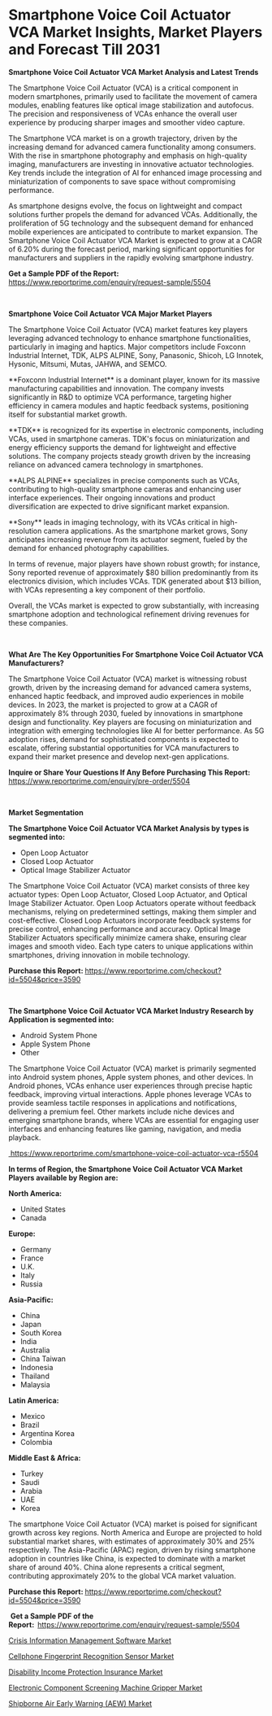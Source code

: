 <p><h1>Smartphone Voice Coil Actuator VCA Market Insights, Market Players and Forecast Till 2031</h1></p><p><strong>Smartphone Voice Coil Actuator VCA Market Analysis and Latest Trends</strong></p>
<p><p>The Smartphone Voice Coil Actuator (VCA) is a critical component in modern smartphones, primarily used to facilitate the movement of camera modules, enabling features like optical image stabilization and autofocus. The precision and responsiveness of VCAs enhance the overall user experience by producing sharper images and smoother video capture. </p><p>The Smartphone VCA market is on a growth trajectory, driven by the increasing demand for advanced camera functionality among consumers. With the rise in smartphone photography and emphasis on high-quality imaging, manufacturers are investing in innovative actuator technologies. Key trends include the integration of AI for enhanced image processing and miniaturization of components to save space without compromising performance. </p><p>As smartphone designs evolve, the focus on lightweight and compact solutions further propels the demand for advanced VCAs. Additionally, the proliferation of 5G technology and the subsequent demand for enhanced mobile experiences are anticipated to contribute to market expansion. The Smartphone Voice Coil Actuator VCA Market is expected to grow at a CAGR of 6.20% during the forecast period, marking significant opportunities for manufacturers and suppliers in the rapidly evolving smartphone industry.</p></p>
<p><strong>Get a Sample PDF of the Report:&nbsp;</strong> <a href="https://www.reportprime.com/enquiry/request-sample/5504">https://www.reportprime.com/enquiry/request-sample/5504</a></p>
<p>&nbsp;</p>
<p><strong>Smartphone Voice Coil Actuator VCA Major Market Players</strong></p>
<p><p>The Smartphone Voice Coil Actuator (VCA) market features key players leveraging advanced technology to enhance smartphone functionalities, particularly in imaging and haptics. Major competitors include Foxconn Industrial Internet, TDK, ALPS ALPINE, Sony, Panasonic, Shicoh, LG Innotek, Hysonic, Mitsumi, Mutas, JAHWA, and SEMCO.</p><p>**Foxconn Industrial Internet** is a dominant player, known for its massive manufacturing capabilities and innovation. The company invests significantly in R&D to optimize VCA performance, targeting higher efficiency in camera modules and haptic feedback systems, positioning itself for substantial market growth.</p><p>**TDK** is recognized for its expertise in electronic components, including VCAs, used in smartphone cameras. TDK's focus on miniaturization and energy efficiency supports the demand for lightweight and effective solutions. The company projects steady growth driven by the increasing reliance on advanced camera technology in smartphones.</p><p>**ALPS ALPINE** specializes in precise components such as VCAs, contributing to high-quality smartphone cameras and enhancing user interface experiences. Their ongoing innovations and product diversification are expected to drive significant market expansion.</p><p>**Sony** leads in imaging technology, with its VCAs critical in high-resolution camera applications. As the smartphone market grows, Sony anticipates increasing revenue from its actuator segment, fueled by the demand for enhanced photography capabilities.</p><p>In terms of revenue, major players have shown robust growth; for instance, Sony reported revenue of approximately $80 billion predominantly from its electronics division, which includes VCAs. TDK generated about $13 billion, with VCAs representing a key component of their portfolio. </p><p>Overall, the VCAs market is expected to grow substantially, with increasing smartphone adoption and technological refinement driving revenues for these companies.</p></p>
<p>&nbsp;</p>
<p><strong>What Are The Key Opportunities For Smartphone Voice Coil Actuator VCA Manufacturers?</strong></p>
<p><p>The Smartphone Voice Coil Actuator (VCA) market is witnessing robust growth, driven by the increasing demand for advanced camera systems, enhanced haptic feedback, and improved audio experiences in mobile devices. In 2023, the market is projected to grow at a CAGR of approximately 8% through 2030, fueled by innovations in smartphone design and functionality. Key players are focusing on miniaturization and integration with emerging technologies like AI for better performance. As 5G adoption rises, demand for sophisticated components is expected to escalate, offering substantial opportunities for VCA manufacturers to expand their market presence and develop next-gen applications.</p></p>
<p><strong>Inquire or Share Your Questions If Any Before Purchasing This Report:</strong> <a href="https://www.reportprime.com/enquiry/pre-order/5504">https://www.reportprime.com/enquiry/pre-order/5504</a></p>
<p>&nbsp;</p>
<p><strong>Market Segmentation</strong></p>
<p><strong>The Smartphone Voice Coil Actuator VCA Market Analysis by types is segmented into:</strong></p>
<p><ul><li>Open Loop Actuator</li><li>Closed Loop Actuator</li><li>Optical Image Stabilizer Actuator</li></ul></p>
<p><p>The Smartphone Voice Coil Actuator (VCA) market consists of three key actuator types: Open Loop Actuator, Closed Loop Actuator, and Optical Image Stabilizer Actuator. Open Loop Actuators operate without feedback mechanisms, relying on predetermined settings, making them simpler and cost-effective. Closed Loop Actuators incorporate feedback systems for precise control, enhancing performance and accuracy. Optical Image Stabilizer Actuators specifically minimize camera shake, ensuring clear images and smooth video. Each type caters to unique applications within smartphones, driving innovation in mobile technology.</p></p>
<p><strong>Purchase this Report:&nbsp;</strong><a href="https://www.reportprime.com/checkout?id=5504&price=3590">https://www.reportprime.com/checkout?id=5504&price=3590</a></p>
<p>&nbsp;</p>
<p><strong>The Smartphone Voice Coil Actuator VCA Market Industry Research by Application is segmented into:</strong></p>
<p><ul><li>Android System Phone</li><li>Apple System Phone</li><li>Other</li></ul></p>
<p><p>The Smartphone Voice Coil Actuator (VCA) market is primarily segmented into Android system phones, Apple system phones, and other devices. In Android phones, VCAs enhance user experiences through precise haptic feedback, improving virtual interactions. Apple phones leverage VCAs to provide seamless tactile responses in applications and notifications, delivering a premium feel. Other markets include niche devices and emerging smartphone brands, where VCAs are essential for engaging user interfaces and enhancing features like gaming, navigation, and media playback.</p></p>
<p><a href="https://www.reportprime.com/smartphone-voice-coil-actuator-vca-r5504">&nbsp;https://www.reportprime.com/smartphone-voice-coil-actuator-vca-r5504</a></p>
<p><strong>In terms of Region, the Smartphone Voice Coil Actuator VCA Market Players available by Region are:</strong></p>
<p>
    <p> <strong> North America: </strong>
        <ul>
            <li>United States</li>
            <li>Canada</li>
        </ul>
        </p> 
    <p> <strong> Europe: </strong>
        <ul>
            <li>Germany</li>
            <li>France</li>
            <li>U.K.</li>
            <li>Italy</li>
            <li>Russia</li>
        </ul>
        </p> 
    <p> <strong> Asia-Pacific: </strong>
        <ul>
            <li>China</li>
            <li>Japan</li>
            <li>South Korea</li>
            <li>India</li>
            <li>Australia</li>
            <li>China Taiwan</li>
            <li>Indonesia</li>
            <li>Thailand</li>
            <li>Malaysia</li>
        </ul>
        </p> 
    <p> <strong> Latin America: </strong>
        <ul>
            <li>Mexico</li>
            <li>Brazil</li>
            <li>Argentina Korea</li>
            <li>Colombia</li>
        </ul>
        </p> 
    <p> <strong> Middle East & Africa: </strong>
        <ul>
            <li>Turkey</li>
            <li>Saudi</li>
            <li>Arabia</li>
            <li>UAE</li>
            <li>Korea</li>
        </ul>
    </p>
    </p>
<p><p>The smartphone Voice Coil Actuator (VCA) market is poised for significant growth across key regions. North America and Europe are projected to hold substantial market shares, with estimates of approximately 30% and 25% respectively. The Asia-Pacific (APAC) region, driven by rising smartphone adoption in countries like China, is expected to dominate with a market share of around 40%. China alone represents a critical segment, contributing approximately 20% to the global VCA market valuation.</p></p>
<p><strong>Purchase this Report: </strong><a href="https://www.reportprime.com/checkout?id=5504&price=3590">https://www.reportprime.com/checkout?id=5504&price=3590</a></p>
<p>&nbsp;<strong>Get a Sample PDF of the Report:&nbsp;&nbsp;</strong><a href="https://www.reportprime.com/enquiry/request-sample/5504">https://www.reportprime.com/enquiry/request-sample/5504</a></p>
<p><strong></strong></p>
<p><p><a href="https://www.linkedin.com/pulse/crisis-information-management-software-market-size-share-trends-fkz6f?trackingId=Ato%2B5OGCRdqxBTROIyHmQA%3D%3D">Crisis Information Management Software Market</a></p><p><a href="https://github.com/LilianFaulkner65/Market-Research-Report-List-1/blob/main/cellphone-fingerprint-recognition-sensor-market.md">Cellphone Fingerprint Recognition Sensor Market</a></p><p><a href="https://www.linkedin.com/pulse/disability-income-protection-insurance-market-forecasts-trends-hurkf?trackingId=nZ17wm3jQSG%2FxWtuPp1cGA%3D%3D">Disability Income Protection Insurance Market</a></p><p><a href="https://issuu.com/reportprime-2/docs/electronic-component-screening-mach_631bcdf5bfcc14">Electronic Component Screening Machine Gripper Market</a></p><p><a href="https://issuu.com/reportprime-2/docs/shipborne-air-early-warning-aew-mar_3d5662d1854415">Shipborne Air Early Warning (AEW) Market</a></p></p>